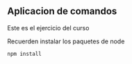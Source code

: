 ## Aplicacion de comandos 

Este es el ejercicio del curso


Recuerden instalar los paquetes de node 

```
npm install

```